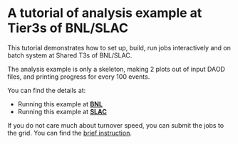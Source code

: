 # A tutorial of analysis example at Tier3s of BNL/SLAC

This tutorial demonstrates how to set up, build, run jobs 
interactively and on batch system at Shared T3s of BNL/SLAC.

The analysis example is only a skeleton, making 2 plots out of 
input DAOD files, and printing progress for every 100 events. 

You can find the details at:
- Running this example at **[BNL](./BNL "Running at BNL")**
- Running this example at **[SLAC](./SLAC "Running at SLAC")**

If you do not care much about turnover speed, you can submit 
the jobs to the grid. 
You can find the [brief instruction](./grid/Readme.md "Running at Grid").
